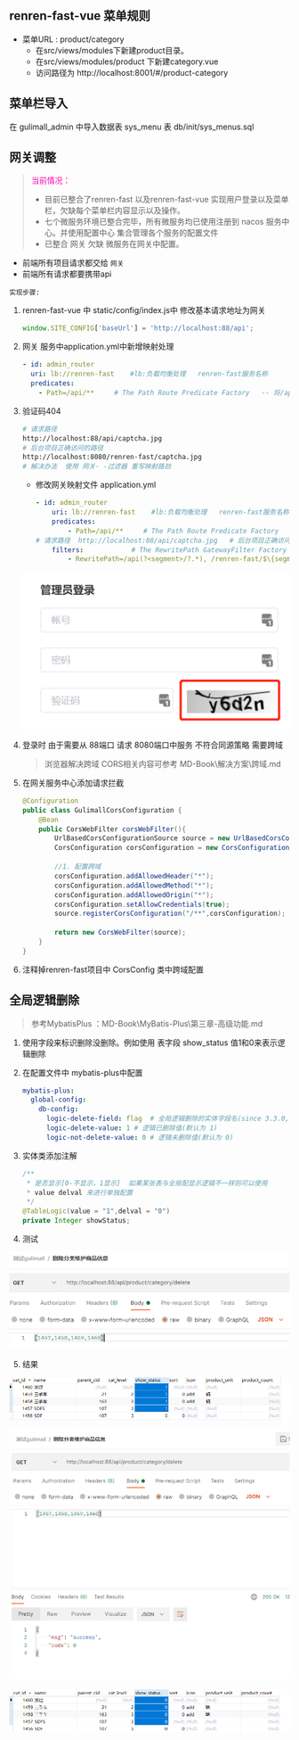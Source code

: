 ## renren-fast-vue 菜单规则

*   菜单URL  :  product/category 
    *   在src/views/modules下新建product目录。
    *   在src/views/modules/product 下新建category.vue
    *   访问路径为 http://localhost:8001/#/product-category



## 菜单栏导入

在 gulimall_admin 中导入数据表 sys_menu 表  db/init/sys_menus.sql



## 网关调整

>   <font color=ff00aa>当前情况：</font> 
>
>   *   目前已整合了renren-fast 以及renren-fast-vue 实现用户登录以及菜单栏，欠缺每个菜单栏内容显示以及操作。
>   *   七个微服务环境已整合完毕，所有微服务均已使用注册到 nacos 服务中心。并使用配置中心 集合管理各个服务的配置文件
>   *   已整合 网关 欠缺 微服务在网关中配置。

*   前端所有项目请求都交给 `网关`
*   前端所有请求都要携带api

`实现步骤:`

1.  renren-fast-vue 中 static/config/index.js中 修改基本请求地址为网关

    ```javascript
    window.SITE_CONFIG['baseUrl'] = 'http://localhost:88/api';
    ```

2.  网关 服务中application.yml中新增映射处理

    ```yml
    - id: admin_router
      uri: lb://renren-fast    #lb:负载均衡处理   renren-fast服务名称
      predicates:
       	- Path=/api/**     # The Path Route Predicate Factory   -- 将/api请求下所有请求都先暂时转到renren-fast       
    ```

3.  验证码404

    ```bash
    # 请求路径
    http://localhost:88/api/captcha.jpg
    # 后台项目正确访问的路径
    http://localhost:8080/renren-fast/captcha.jpg
    # 解决办法  使用 网关- -过滤器 重写映射路劲
    ```

    *   修改网关映射文件 application.yml

        ```yaml
        - id: admin_router
        	uri: lb://renren-fast    #lb:负载均衡处理   renren-fast服务名称  
        	predicates:
        		- Path=/api/**     # The Path Route Predicate Factory   -- 将/api请求下所有请求都先暂时转到renren-fast
        # 请求路径  http://localhost:88/api/captcha.jpg   # 后台项目正确访问的路径 http://localhost:8080/renren-fast/captcha.jpg
        	filters:			# The RewritePath GatewayFilter Factory
        		- RewritePath=/api(?<segment>/?.*), /renren-fast/$\{segment}
        ```

    ![image-20210216185336511](第六章-人人前端管理员系统.assets/image-20210216185336511.png)

4.  登录时 由于需要从 88端口 请求 8080端口中服务 不符合同源策略 需要跨域

    >   浏览器解决跨域 CORS相关内容可参考 MD-Book\解决方案\跨域.md
    
5.  在网关服务中心添加请求拦截

    ```java
    @Configuration
    public class GulimallCorsConfiguration {
        @Bean
        public CorsWebFilter corsWebFilter(){
            UrlBasedCorsConfigurationSource source = new UrlBasedCorsConfigurationSource();
            CorsConfiguration corsConfiguration = new CorsConfiguration();
    
            //1. 配置跨域
            corsConfiguration.addAllowedHeader("*");
            corsConfiguration.addAllowedMethod("*");
            corsConfiguration.addAllowedOrigin("*");
            corsConfiguration.setAllowCredentials(true);
            source.registerCorsConfiguration("/**",corsConfiguration);
    
            return new CorsWebFilter(source);
        }
    }
    ```

6.  注释掉renren-fast项目中  CorsConfig 类中跨域配置





## 全局逻辑删除

>   参考MybatisPlus  ：MD-Book\MyBatis-Plus\第三章-高级功能.md

1. 使用字段来标识删除没删除。例如使用 表字段 show_status 值1和0来表示逻辑删除

2. 在配置文件中 mybatis-plus中配置

    ```yaml
    mybatis-plus:
      global-config:
        db-config:
          logic-delete-field: flag  # 全局逻辑删除的实体字段名(since 3.3.0,配置后可以忽略不配置步骤2)
          logic-delete-value: 1 # 逻辑已删除值(默认为 1)
          logic-not-delete-value: 0 # 逻辑未删除值(默认为 0)
    ```

3. 实体类添加注解

    ```java
    /**
     * 是否显示[0-不显示，1显示]  如果某张表与全局配显示逻辑不一样则可以使用
     * value delval 来进行单独配置
     */
    @TableLogic(value = "1",delval = "0")
    private Integer showStatus;
    ```

    

4. 测试

![image-20210222194055067](第六章-人人前端管理员系统.assets/image-20210222194055067.png)



5.  结果

![image-20210222194005373](第六章-人人前端管理员系统.assets/image-20210222194005373.png)

![image-20210222194125805](第六章-人人前端管理员系统.assets/image-20210222194125805.png)

![image-20210222194143689](第六章-人人前端管理员系统.assets/image-20210222194143689.png)



